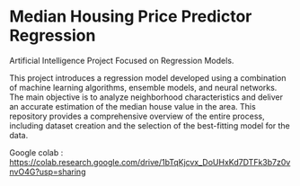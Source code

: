 # Median Housing Price Predictor Regression

Artificial Intelligence Project Focused on Regression Models.

This project introduces a regression model developed using a combination of machine learning algorithms, ensemble models, and neural networks. The main objective is to analyze neighborhood characteristics and deliver an accurate estimation of the median house value in the area. This repository provides a comprehensive overview of the entire process, including dataset creation and the selection of the best-fitting model for the data. 

Google colab : https://colab.research.google.com/drive/1bTqKjcvx_DoUHxKd7DTFk3b7z0vnvO4G?usp=sharing
